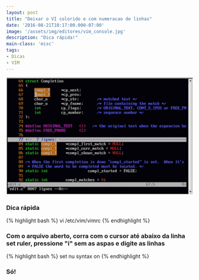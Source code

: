 ```yaml
---
layout: post
title: "Deixar o VI colorido e com numeracao de linhas"
date: '2016-08-21T10:17:00.000-07:00'
image: '/assets/img/editores/vim_console.jpg'
description: "Dica rápida!"
main-class: 'misc'
tags:
- Dicas
- VIM
---
```


![Deixar o VI colorido e com numeracao de linhas](/assets/img/editores/vim_console.jpg "Deixar o VI colorido e com numeracao de linhas")

### Dica rápida
{% highlight bash %}
vi /etc/vim/vimrc
{% endhighlight %}

### Com o arquivo aberto, corra com o cursor até abaixo da linha set ruler, pressione "i" sem as aspas e digite as linhas
{% highlight bash %}
set nu
syntax on 
{% endhighlight %}

### Só!

<script async src="https://pagead2.googlesyndication.com/pagead/js/adsbygoogle.js"></script>

<!-- Informat -->
<ins class="adsbygoogle"
 style="display:block"
 data-ad-client="ca-pub-2838251107855362"
 data-ad-slot="2327980059"
 data-ad-format="auto"
 data-full-width-responsive="true"></ins>

<script>
(adsbygoogle = window.adsbygoogle || []).push({});
</script>

